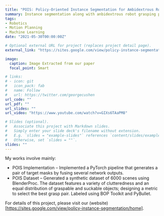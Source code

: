 ```yaml
---
title: "POIS: Policy-Oriented Instance Segmentation for Ambidextrous Robot Picking"
summary: Instance segmentation along with anbidextrous robot grasping policies in cluttered scene.
tags:
- Robotics
- Motion Planning
- Machine Learning
date: "2021-05-30T00:00:00Z"

# Optional external URL for project (replaces project detail page).
external_link: "https://sites.google.com/view/policy-instance-segmentation/home"

image:
  caption: Image Extracted from our paper
  focal_point: Smart

# links:
# - icon: git
#   icon_pack: fab
#   name: Follow
#   url: https://twitter.com/georgecushen
url_code: ""
url_pdf: ""
url_slides: ""
url_video: "https://www.youtube.com/watch?v=GIXs6TAaPM8"

# Slides (optional).
#   Associate this project with Markdown slides.
#   Simply enter your slide deck's filename without extension.
#   E.g. `slides = "example-slides"` references `content/slides/example-slides.md`.
#   Otherwise, set `slides = ""`.
slides: ""
---
```


My works involve mainly:
- POIS Implementation – Implemented a PyTorch pipeline that generates a pair of target masks by fusing several network outputs.
- POIS Dataset – Generated a synthetic dataset of 6000 scenes using BlenderProc. The dataset features a variety of clutteredness and an equal distribution of graspable and suckable objects; designing a metric to select the best grasp pair. Labeled using BOP Toolkit and PyBullet.

For details of this project, please visit our (website)[https://sites.google.com/view/policy-instance-segmentation/home].
